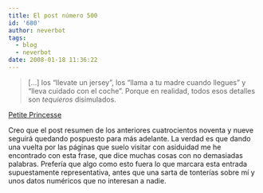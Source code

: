 ```yaml
---
title: El post número 500
id: '680'
author: neverbot
tags:
  - blog
  - neverbot
date: 2008-01-18 11:36:22
---
```


> \[...\] los “llevate un jersey”, los “llama a tu madre cuando llegues” y “lleva cuidado con el coche”. Porque en realidad, todos esos detalles son _tequieros_ disimulados.

[Petite Princesse](http://petiteprincesse.net/2008/01/17/the-mamas-and-the-papas/)

Creo que el post resumen de los anteriores cuatrocientos noventa y nueve seguirá quedando pospuesto para más adelante. La verdad es que dando una vuelta por las páginas que suelo visitar con asiduidad me he encontrado con esta frase, que dice muchas cosas con no demasiadas palabras. Prefería que algo como esto fuera lo que marcara esta entrada supuestamente representativa, antes que una sarta de tonterías sobre mí y unos datos numéricos que no interesan a nadie.